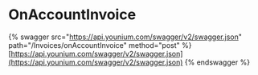 # OnAccountInvoice

{% swagger src="https://api.younium.com/swagger/v2/swagger.json" path="/Invoices/onAccountInvoice" method="post" %}
[https://api.younium.com/swagger/v2/swagger.json](https://api.younium.com/swagger/v2/swagger.json)
{% endswagger %}
